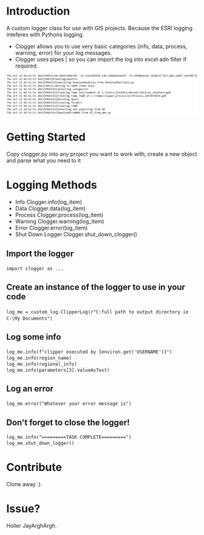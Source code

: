 # Introduction 
A custom logger class for use with GIS projects. Because the ESRI logging inteferes with Pythons logging.
* Clogger allows you to use very basic categories (info, data, process, warning, error) for your log messages.
* Clogger uses pipes | so you can import the log into excel adn filter if required.

![img.png](img.png)

# Getting Started

Copy clogger.py into any project you want to work with, create a new object and parse what you need to it

# Logging Methods

- Info Clogger.info(log_item)
- Data Clogger.data(log_item)
- Process Clogger.process(log_item)
- Warning Clogger.warning(log_item)
- Error Clogger.error(log_item)
- Shut Down Logger Clogger.shut_down_clogger()

## Import the logger

`import clogger as ...`

## Create an instance of the logger to use in your code

`log_me = custom_log.ClipperLog(r"C:full path to output directory ie C:\My Documents")`

## Log some info
```
log_me.info(f"clipper executed by {environ.get('USERNAME')}")
log_me.info(region_name)
log_me.info(regional_info)
log_me.info(parameters[3].valueAsText)
  ```

## Log an error
`log_me.error("Whatever your error message is")`

## Don't forget to close the logger!

```
log_me.info("=========TASK COMPLETE=========")
log_me.shut_down_logger()
```

# Contribute

Clone away :)

# Issue?

Holler JayArghArgh.